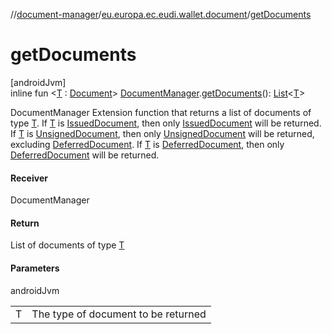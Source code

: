 //[document-manager](../../index.md)/[eu.europa.ec.eudi.wallet.document](index.md)/[getDocuments](get-documents.md)

# getDocuments

[androidJvm]\
inline fun &lt;[T](get-documents.md) : [Document](-document/index.md)&gt; [DocumentManager](-document-manager/index.md).[getDocuments](get-documents.md)(): [List](https://kotlinlang.org/api/latest/jvm/stdlib/kotlin-stdlib/kotlin.collections/-list/index.html)&lt;[T](get-documents.md)&gt;

DocumentManager Extension function that returns a list of documents of type [T](get-documents.md). If [T](get-documents.md) is [IssuedDocument](-issued-document/index.md), then only [IssuedDocument](-issued-document/index.md) will be returned. If [T](get-documents.md) is [UnsignedDocument](-unsigned-document/index.md), then only [UnsignedDocument](-unsigned-document/index.md) will be returned, excluding [DeferredDocument](-deferred-document/index.md). If [T](get-documents.md) is [DeferredDocument](-deferred-document/index.md), then only [DeferredDocument](-deferred-document/index.md) will be returned.

#### Receiver

DocumentManager

#### Return

List of documents of type [T](get-documents.md)

#### Parameters

androidJvm

| | |
|---|---|
| T | The type of document to be returned |
